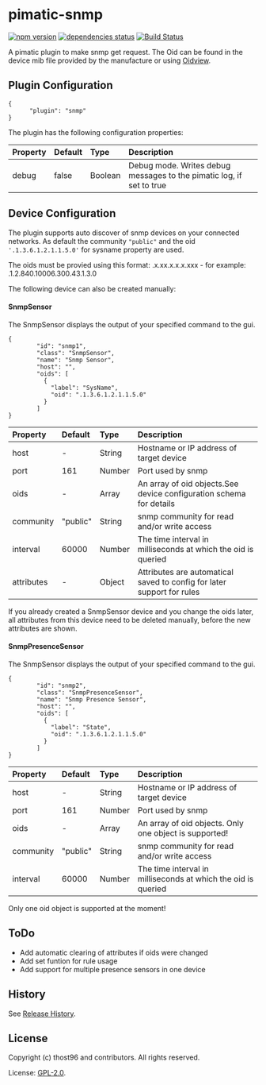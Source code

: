# pimatic-snmp

[![npm version](https://badge.fury.io/js/pimatic-snmp.svg)](http://badge.fury.io/js/pimatic-snmp)
[![dependencies status](https://david-dm.org/thost96/pimatic-snmp/status.svg)](https://david-dm.org/thost96/pimatic-snmp)
[![Build Status](https://travis-ci.org/thost96/pimatic-snmp.svg?branch=master)](https://travis-ci.org/thost96/pimatic-snmp)

A pimatic plugin to make snmp get request. The Oid can be found in the device mib file provided by the manufacture or using [Oidview](http://www.oidview.com/). 

## Plugin Configuration

	{
          "plugin": "snmp"
    }

The plugin has the following configuration properties:

| Property          | Default  | Type    | Description                                 |
|:------------------|:---------|:--------|:--------------------------------------------|
| debug             | false    | Boolean | Debug mode. Writes debug messages to the pimatic log, if set to true |


## Device Configuration
The plugin supports auto discover of snmp devices on your connected networks. 
As default the community `"public"` and the oid `'.1.3.6.1.2.1.1.5.0'` for sysname property are used.

The oids must be provied using this format: .x.xx.x.x.x.xxx - for example: .1.2.840.10006.300.43.1.3.0

The following device can also be created manually:

#### SnmpSensor
The SnmpSensor displays the output of your specified command to the gui. 

	{
			"id": "snmp1",
			"class": "SnmpSensor",
			"name": "Snmp Sensor",
			"host": "",			
			"oids": [
			  {
			  	"label": "SysName",
          		"oid": ".1.3.6.1.2.1.1.5.0"
			  }
			]
	}

| Property          | Default  | Type    | Description                                 |
|:------------------|:---------|:--------|:--------------------------------------------|
| host              | -        | String  | Hostname or IP address of target device |
| port 				| 161	   | Number	 | Port used by snmp
| oids	 			| - 	   | Array	 | An array of oid objects.See device configuration schema for details |
| community			| "public" | String  | snmp community for read and/or write access  |
| interval 			| 60000    | Number  | The time interval in milliseconds at which the oid is queried |
| attributes		| -		   | Object  | Attributes are automatical saved to config for later support for rules | 

If you already created a SnmpSensor device and you change the oids later, all attributes from this device need to be deleted manually, before the new attributes are shown. 

#### SnmpPresenceSensor
The SnmpSensor displays the output of your specified command to the gui. 

	{
			"id": "snmp2",
			"class": "SnmpPresenceSensor",
			"name": "Snmp Presence Sensor",
			"host": "",			
			"oids": [
			  {
			  	"label": "State",
          		"oid": ".1.3.6.1.2.1.1.5.0"
			  }
			]
	}

| Property          | Default  | Type    | Description                                 |
|:------------------|:---------|:--------|:--------------------------------------------|
| host              | -        | String  | Hostname or IP address of target device |
| port 				| 161	   | Number	 | Port used by snmp
| oids	 			| - 	   | Array	 | An array of oid objects. Only one object is supported! |
| community			| "public" | String  | snmp community for read and/or write access  |
| interval 			| 60000    | Number  | The time interval in milliseconds at which the oid is queried |

Only one oid object is supported at the moment! 

## ToDo

* Add automatic clearing of attributes if oids were changed
* Add set funtion for rule usage
* Add support for multiple presence sensors in one device

## History

See [Release History](https://github.com/thost96/pimatic-snmp/blob/master/History.md).

## License 

Copyright (c) thost96 and contributors. All rights reserved.

License: [GPL-2.0](https://github.com/thost96/pimatic-snmp/blob/master/LICENSE).
